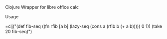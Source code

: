 Clojure Wrapper for libre office calc

Usage  

=clj("(def fib-seq ((fn rfib [a b] (lazy-seq (cons a (rfib b (+ a b))))) 0 1)) (take 20 fib-seq)")

